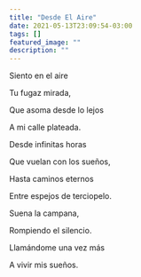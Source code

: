 ```yaml
---
title: "Desde El Aire"
date: 2021-05-13T23:09:54-03:00
tags: []
featured_image: ""
description: ""
---
```


Siento en el aire

Tu fugaz mirada,

Que asoma desde lo lejos

A mi calle plateada.

Desde infinitas horas

Que vuelan con los sueños,

Hasta caminos eternos

Entre espejos de terciopelo.

Suena la campana, 

Rompiendo el silencio.

Llamándome una vez más 

A vivir mis sueños.